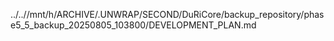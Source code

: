 ../..//mnt/h/ARCHIVE/.UNWRAP/SECOND/DuRiCore/backup_repository/phase5_5_backup_20250805_103800/DEVELOPMENT_PLAN.md